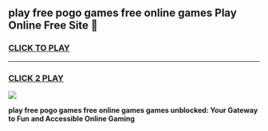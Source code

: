
## play free pogo games free online games Play Online Free Site 👋
<h3>
<a href="https://download.freeplayer.one?title=play_free_pogo_games_free_online_games&ref=21F">CLICK TO PLAY</a></h3>
<hr>

<h3>
<a href="https://download.freeplayer.one?title=play_free_pogo_games_free_online_games&ref=21F">CLICK 2 PLAY</a>
  
</h3>

<a href="https://download.freeplayer.one?title=play_free_pogo_games_free_online_games&ref=21F"><img src="https://cdnb.artstation.com/p/assets/images/images/032/539/853/original/anto-thomas-button-gif.gif"></a>


**play free pogo games free online games games unblocked: Your Gateway to Fun and Accessible Online Gaming**
